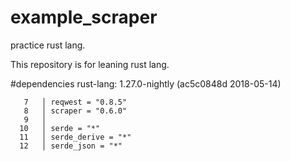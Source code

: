 # example_scraper
practice rust lang.

This repository is for leaning rust lang.

#dependencies
rust-lang: 1.27.0-nightly (ac5c0848d 2018-05-14)
```
   7   │ reqwest = "0.8.5"
   8   │ scraper = "0.6.0"
   9   │
  10   │ serde = "*"
  11   │ serde_derive = "*"
  12   │ serde_json = "*"
```
